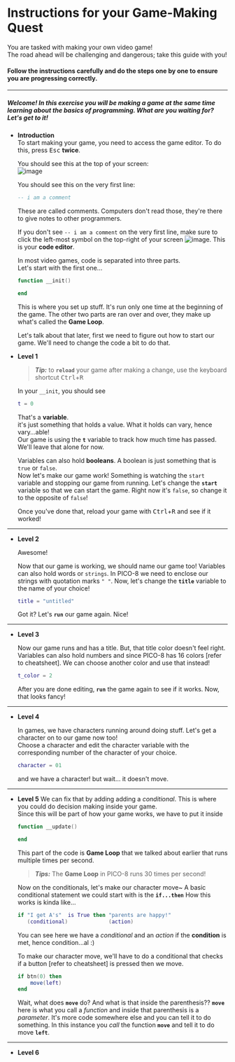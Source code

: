 # Instructions for your Game-Making Quest

You are tasked with making your own video game!  
The road ahead will be challenging and dangerous; take this guide with you!

#### Follow the instructions carefully and do the steps one by one to ensure you are progressing correctly.

***

##### Welcome! In this exercise you will be making a game at the same time learning about the basics of programming. What are you waiting for? Let's get to it!

* **Introduction**  
    To start making your game, you need to access the game editor. To do this, press <kbd>Esc</kbd> **twice**.
    
    You should see this at the top of your screen:  
    ![image](https://user-images.githubusercontent.com/17536161/32310549-d306ebb2-bfde-11e7-9f03-1d329887805b.png)
    
    You should see this on the very first line:
    ```lua
    -- i am a comment
    ```
    These are called comments. Computers don't read those, they're there to give notes to other programmers.  
    
    If you don't see `-- i am a comment` on the very first line, make sure to click the left-most symbol on the top-right of your screen ![image](https://user-images.githubusercontent.com/17536161/32310648-9d782258-bfdf-11e7-9eae-495276b19fa9.png). This is your **code editor**. 

    In most video games, code is separated into three parts.  
    Let's start with the first one...
    ```lua
    function __init()

    end
    ```
    This is where you set up stuff. It's run only one time at the beginning of the game. 
    The other two parts are ran over and over, they make up what's called the **Game Loop**.  

    Let's talk about that later, first we need to figure out how to start our game. We'll need to change the code a bit to do that.

* **Level 1**  

    > **_Tip:_** to **`reload`** your game after making a change, use the keyboard shortcut <kbd>Ctrl</kbd>+<kbd>R</kbd>  
    
    In your `__init`, you should see
    ```lua
    t = 0
    ```
    That's a **variable**.  
    it's just something that holds a value. What it holds can vary, hence vary...able!  
    Our game is using the **`t`** variable to track how much time has passed. We'll leave that alone for now.

    Variables can also hold **booleans**. A boolean is just something that is `true` or `false`.  
    Now let's make our game work! Something is watching the `start` variable and stopping our game from running. Let's change the **`start`** variable so that we can start the game. Right now it's `false`, so change it to the opposite of `false`!

    Once you've done that, reload your game with <kbd>Ctrl</kbd>+<kbd>R</kbd> and see if it worked!
    
***  

* **Level 2**  

    Awesome!
    
    Now that our game is working, we should name our game too!
    Variables can also hold words or `strings`. In PICO-8 we need to enclose our strings with quotation marks `" "`.
    Now, let's change the **`title`** variable to the name of your choice!
    ```lua
    title = "untitled"
    ```
    Got it? Let's **`run`** our game again.
    Nice!  

***  

* **Level 3**  
    
    Now our game runs and has a title. But, that title color doesn't feel right.   
    Variables can also hold numbers and since PICO-8 has 16 colors [refer to cheatsheet]. We can choose another color and use that instead!
    ```lua
    t_color = 2
    ```
    After you are done editing, **`run`** the game again to see if it works.
    Now, that looks fancy!  

***  

* **Level 4**  
    
    In games, we have characters running around doing stuff. Let's get a character on to our game now too!  
    Choose a character and edit the character variable with the corresponding number of the character of your choice.
    ```lua
    character = 01 
    ```
    and we have a character! but wait... it doesn't move.  

***

* **Level 5**
    We can fix that by adding adding a *conditional*. This is where you could do decision making inside your game.  
    Since this will be part of how your game works, we have to put it inside 
    ```lua
    function __update()

    end
    ```
    This part of the code is **Game Loop** that we talked about earlier that runs multiple times per second.
    > **_Tips:_** The **Game Loop** in PICO-8 runs 30 times per second!  
    
    Now on the conditionals, let's make our character move~
    A basic conditional statement we could start with is the **`if...then`**
    How this works is kinda like...
    ```lua
    if "I get A's"  is True then "parents are happy!"
       (conditional)             (action)
    ```
    You can see here we have a _conditional_ and an _action_ if the **condition** is met, hence condition...al :)  

    To make our character move, we'll have to do a conditional that checks if a button [refer to cheatsheet] is pressed then we move.
    ```lua
    if btn(0) then
        move(left)
    end
    ```
    Wait, what does **`move`** do? And what is that inside the parenthesis??
    **`move`** here is what you call a *function* and inside that parenthesis is a *parameter*. It's more code somewhere else and you can tell it to do something. In this instance you *call* the function **`move`** and tell it to do move **`left`**. 

***  

* **Level 6**
